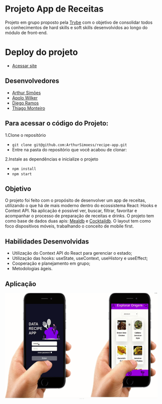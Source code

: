 # Projeto App de Receitas

Projeto em grupo proposto pela [Trybe](https://www.betrybe.com/) com o objetivo de consolidar todos os conhecimentos de hard skills e soft skills desenvolvidos ao longo do módulo de front-end.

# Deploy do projeto
- [Acessar site](https://main.d1c34ifddgonvj.amplifyapp.com/)

## Desenvolvedores
- [Arthur Simões](https://github.com/ArthurSimoess)
- [Apolo Wilker](https://github.com/APOLOWILKER)
-  [Diego Ramos](https://github.com/Drb-Diego)
- [Thiago Monteiro](https://github.com/thiagoacmonteiro)

## Para acessar o código do Projeto:
1.Clone o repositório

-   `git clone git@github.com:ArthurSimoess/recipe-app.git`
-   Entre na pasta do repositório que você acabou de clonar:

2.Instale as dependências e inicialize o projeto

-   `npm install`
-   `npm start`

## Objetivo

O projeto foi feito com o propósito de desenvolver um app de receitas,  utilizando o que há de mais moderno dentro do ecossistema React: Hooks e Context API. 
Na aplicação é possível ver, buscar, filtrar, favoritar e acompanhar o processo de preparação de receitas e drinks.
O projeto tem como base de dados duas apis: [Mealdb](https://www.themealdb.com/api.php) e [Cocktaildb](https://www.thecocktaildb.com/api.php). 
O  layout tem como foco dispositivos móveis, trabalhando o conceito de mobile first.

## Habilidades Desenvolvidas

-  Utilização do Context API do React para gerenciar o estado;
-  Utilização das hooks: useState, useContext, useHistory e useEffect;
-  Cooperação e planejamento em grupo;
-  Metodologias ágeis.

## Aplicação

<p>
   <img width="550" height="350" src="src/assets/recipeAppGithub.gif" />
</p>

